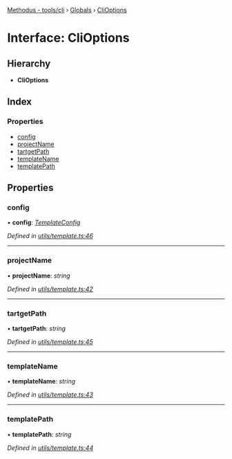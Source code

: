 [Methodus - tools/cli](../README.md) › [Globals](/modules/tools/cli/globals.md) › [CliOptions](/modules/tools/cli/clioptions.md)

# Interface: CliOptions

## Hierarchy

* **CliOptions**

## Index

### Properties

* [config](#config)
* [projectName](#projectname)
* [tartgetPath](#tartgetpath)
* [templateName](#templatename)
* [templatePath](#templatepath)

## Properties

###  config

• **config**: *[TemplateConfig](/modules/tools/cli/templateconfig.md)*

*Defined in [utils/template.ts:46](#L46)*

___

###  projectName

• **projectName**: *string*

*Defined in [utils/template.ts:42](#L42)*

___

###  tartgetPath

• **tartgetPath**: *string*

*Defined in [utils/template.ts:45](#L45)*

___

###  templateName

• **templateName**: *string*

*Defined in [utils/template.ts:43](#L43)*

___

###  templatePath

• **templatePath**: *string*

*Defined in [utils/template.ts:44](#L44)*
